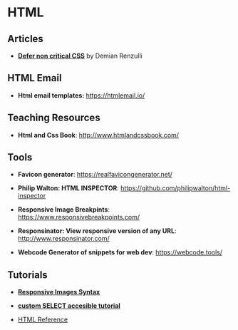 # HTML
## Articles

+ **[Defer non critical CSS](https://web.dev/defer-non-critical-css/)** by Demian Renzulli

## HTML Email
+ **Html email templates:**
https://htmlemail.io/

## Teaching Resources
+ **Html and Css Book**: http://www.htmlandcssbook.com/

## Tools

+ **Favicon generator**: https://realfavicongenerator.net/

+ **Philip Walton: HTML INSPECTOR**:  https://github.com/philipwalton/html-inspector

+ **Responsive Image Breakpints**: https://www.responsivebreakpoints.com/

 + **Responsinator: View responsive version of  any URL**: http://www.responsinator.com/

 + **Webcode Generator of snippets for web dev**: https://webcode.tools/

## Tutorials

+ [**Responsive Images Syntax**](https://css-tricks.com/a-guide-to-the-responsive-images-syntax-in-html/?utm_campaign=CSS%2BLayout%2BNews&utm_medium=email&utm_source=CSS_Layout_News_255)

+ [**custom SELECT accesible tutorial**](https://css-tricks.com/striking-a-balance-between-native-and-custom-select-elements/?utm_campaign=CSS%2BLayout%2BNews&utm_medium=email&utm_source=CSS_Layout_News_255)


+ [HTML Reference](https://htmlreference.io/)